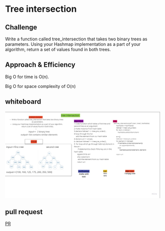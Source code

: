 # Tree intersection
<!-- Short summary or background information -->

## Challenge
<!-- Description of the challenge -->

 Write a function called tree_intersection that takes two binary trees as parameters.
 Using your Hashmap implementation as a part of your algorithm, return a set of values found in both trees.


## Approach & Efficiency
<!-- What approach did you take? Why? What is the Big O space/time for this approach? -->
Big O for time is O(n).

Big O for space complexity of O(n)

## whiteboard
![](tree.jpg)


## pull request
[PR](https://github.com/mohammadsilwadi/data-structures-and-algorithms/pull/41)
